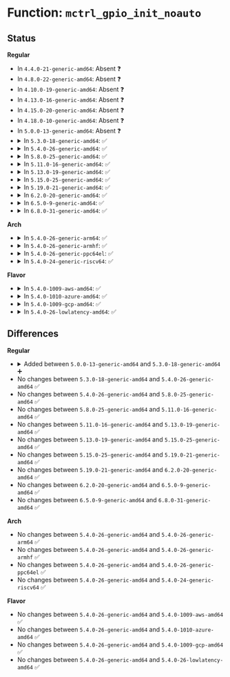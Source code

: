# Function: <code>mctrl_gpio_init_noauto</code>

## Status
<b>Regular</b>
<ul>
<li>
In <code>4.4.0-21-generic-amd64</code>: Absent ❓
</li>
<li>
In <code>4.8.0-22-generic-amd64</code>: Absent ❓
</li>
<li>
In <code>4.10.0-19-generic-amd64</code>: Absent ❓
</li>
<li>
In <code>4.13.0-16-generic-amd64</code>: Absent ❓
</li>
<li>
In <code>4.15.0-20-generic-amd64</code>: Absent ❓
</li>
<li>
In <code>4.18.0-10-generic-amd64</code>: Absent ❓
</li>
<li>
In <code>5.0.0-13-generic-amd64</code>: Absent ❓
</li>
<li>
<details>
<summary>In <code>5.3.0-18-generic-amd64</code>: ✅</summary>

```c
struct mctrl_gpios * mctrl_gpio_init_noauto(struct device * dev, unsigned int idx)
```

```json
{
  "name": "mctrl_gpio_init_noauto",
  "collision_type": "Unique Global",
  "inline_type": "No",
  "funcs": [
    {
      "addr": 18446744071585748048,
      "name": "mctrl_gpio_init_noauto",
      "external": true,
      "loc": "drivers/tty/serial/serial_mctrl_gpio.c:109",
      "file": "drivers/tty/serial/serial_mctrl_gpio.c",
      "inline": "seen, unknown",
      "caller_inline": [],
      "caller_func": [
        "drivers/tty/serial/serial_mctrl_gpio.c:mctrl_gpio_init"
      ]
    }
  ],
  "symbols": [
    {
      "addr": 18446744071585748048,
      "name": "mctrl_gpio_init_noauto",
      "section": ".text",
      "bind": "STB_GLOBAL",
      "size": 220
    }
  ]
}
```
</details>
</li>
<li>
<details>
<summary>In <code>5.4.0-26-generic-amd64</code>: ✅</summary>

```c
struct mctrl_gpios * mctrl_gpio_init_noauto(struct device * dev, unsigned int idx)
```

```json
{
  "name": "mctrl_gpio_init_noauto",
  "collision_type": "Unique Global",
  "inline_type": "No",
  "funcs": [
    {
      "addr": 18446744071585890272,
      "name": "mctrl_gpio_init_noauto",
      "external": true,
      "loc": "drivers/tty/serial/serial_mctrl_gpio.c:117",
      "file": "drivers/tty/serial/serial_mctrl_gpio.c",
      "inline": "seen, unknown",
      "caller_inline": [],
      "caller_func": [
        "drivers/tty/serial/serial_mctrl_gpio.c:mctrl_gpio_init"
      ]
    }
  ],
  "symbols": [
    {
      "addr": 18446744071585890272,
      "name": "mctrl_gpio_init_noauto",
      "section": ".text",
      "bind": "STB_GLOBAL",
      "size": 211
    }
  ]
}
```
</details>
</li>
<li>
<details>
<summary>In <code>5.8.0-25-generic-amd64</code>: ✅</summary>

```c
struct mctrl_gpios * mctrl_gpio_init_noauto(struct device * dev, unsigned int idx)
```

```json
{
  "name": "mctrl_gpio_init_noauto",
  "collision_type": "Unique Global",
  "inline_type": "No",
  "funcs": [
    {
      "addr": 18446744071586627776,
      "name": "mctrl_gpio_init_noauto",
      "external": true,
      "loc": "drivers/tty/serial/serial_mctrl_gpio.c:117",
      "file": "drivers/tty/serial/serial_mctrl_gpio.c",
      "inline": "seen, unknown",
      "caller_inline": [],
      "caller_func": [
        "drivers/tty/serial/serial_mctrl_gpio.c:mctrl_gpio_init"
      ]
    }
  ],
  "symbols": [
    {
      "addr": 18446744071586627776,
      "name": "mctrl_gpio_init_noauto",
      "section": ".text",
      "bind": "STB_GLOBAL",
      "size": 211
    }
  ]
}
```
</details>
</li>
<li>
<details>
<summary>In <code>5.11.0-16-generic-amd64</code>: ✅</summary>

```c
struct mctrl_gpios * mctrl_gpio_init_noauto(struct device * dev, unsigned int idx)
```

```json
{
  "name": "mctrl_gpio_init_noauto",
  "collision_type": "Unique Global",
  "inline_type": "No",
  "funcs": [
    {
      "addr": 18446744071586737120,
      "name": "mctrl_gpio_init_noauto",
      "external": true,
      "loc": "drivers/tty/serial/serial_mctrl_gpio.c:117",
      "file": "drivers/tty/serial/serial_mctrl_gpio.c",
      "inline": "seen, unknown",
      "caller_inline": [],
      "caller_func": [
        "drivers/tty/serial/serial_mctrl_gpio.c:mctrl_gpio_init"
      ]
    }
  ],
  "symbols": [
    {
      "addr": 18446744071586737120,
      "name": "mctrl_gpio_init_noauto",
      "section": ".text",
      "bind": "STB_GLOBAL",
      "size": 211
    }
  ]
}
```
</details>
</li>
<li>
<details>
<summary>In <code>5.13.0-19-generic-amd64</code>: ✅</summary>

```c
struct mctrl_gpios * mctrl_gpio_init_noauto(struct device * dev, unsigned int idx)
```

```json
{
  "name": "mctrl_gpio_init_noauto",
  "collision_type": "Unique Global",
  "inline_type": "No",
  "funcs": [
    {
      "addr": 18446744071586620736,
      "name": "mctrl_gpio_init_noauto",
      "external": true,
      "loc": "drivers/tty/serial/serial_mctrl_gpio.c:117",
      "file": "drivers/tty/serial/serial_mctrl_gpio.c",
      "inline": "seen, unknown",
      "caller_inline": [],
      "caller_func": [
        "drivers/tty/serial/serial_mctrl_gpio.c:mctrl_gpio_init"
      ]
    }
  ],
  "symbols": [
    {
      "addr": 18446744071586620736,
      "name": "mctrl_gpio_init_noauto",
      "section": ".text",
      "bind": "STB_GLOBAL",
      "size": 211
    }
  ]
}
```
</details>
</li>
<li>
<details>
<summary>In <code>5.15.0-25-generic-amd64</code>: ✅</summary>

```c
struct mctrl_gpios * mctrl_gpio_init_noauto(struct device * dev, unsigned int idx)
```

```json
{
  "name": "mctrl_gpio_init_noauto",
  "collision_type": "Unique Global",
  "inline_type": "No",
  "funcs": [
    {
      "addr": 18446744071587165504,
      "name": "mctrl_gpio_init_noauto",
      "external": true,
      "loc": "drivers/tty/serial/serial_mctrl_gpio.c:117",
      "file": "drivers/tty/serial/serial_mctrl_gpio.c",
      "inline": "seen, unknown",
      "caller_inline": [],
      "caller_func": [
        "drivers/tty/serial/serial_mctrl_gpio.c:mctrl_gpio_init"
      ]
    }
  ],
  "symbols": [
    {
      "addr": 18446744071587165504,
      "name": "mctrl_gpio_init_noauto",
      "section": ".text",
      "bind": "STB_GLOBAL",
      "size": 452
    }
  ]
}
```
</details>
</li>
<li>
<details>
<summary>In <code>5.19.0-21-generic-amd64</code>: ✅</summary>

```c
struct mctrl_gpios * mctrl_gpio_init_noauto(struct device * dev, unsigned int idx)
```

```json
{
  "name": "mctrl_gpio_init_noauto",
  "collision_type": "Unique Global",
  "inline_type": "No",
  "funcs": [
    {
      "addr": 18446744071588477168,
      "name": "mctrl_gpio_init_noauto",
      "external": true,
      "loc": "drivers/tty/serial/serial_mctrl_gpio.c:117",
      "file": "drivers/tty/serial/serial_mctrl_gpio.c",
      "inline": "seen, unknown",
      "caller_inline": [],
      "caller_func": [
        "drivers/tty/serial/serial_mctrl_gpio.c:mctrl_gpio_init"
      ]
    }
  ],
  "symbols": [
    {
      "addr": 18446744071588477168,
      "name": "mctrl_gpio_init_noauto",
      "section": ".text",
      "bind": "STB_GLOBAL",
      "size": 470
    }
  ]
}
```
</details>
</li>
<li>
<details>
<summary>In <code>6.2.0-20-generic-amd64</code>: ✅</summary>

```c
struct mctrl_gpios * mctrl_gpio_init_noauto(struct device * dev, unsigned int idx)
```

```json
{
  "name": "mctrl_gpio_init_noauto",
  "collision_type": "Unique Global",
  "inline_type": "No",
  "funcs": [
    {
      "addr": 18446744071589911744,
      "name": "mctrl_gpio_init_noauto",
      "external": true,
      "loc": "drivers/tty/serial/serial_mctrl_gpio.c:138",
      "file": "drivers/tty/serial/serial_mctrl_gpio.c",
      "inline": "seen, unknown",
      "caller_inline": [],
      "caller_func": [
        "drivers/tty/serial/serial_mctrl_gpio.c:mctrl_gpio_init"
      ]
    }
  ],
  "symbols": [
    {
      "addr": 18446744071589911744,
      "name": "mctrl_gpio_init_noauto",
      "section": ".text",
      "bind": "STB_GLOBAL",
      "size": 470
    }
  ]
}
```
</details>
</li>
<li>
<details>
<summary>In <code>6.5.0-9-generic-amd64</code>: ✅</summary>

```c
struct mctrl_gpios * mctrl_gpio_init_noauto(struct device * dev, unsigned int idx)
```

```json
{
  "name": "mctrl_gpio_init_noauto",
  "collision_type": "Unique Global",
  "inline_type": "No",
  "funcs": [
    {
      "addr": 18446744071590220912,
      "name": "mctrl_gpio_init_noauto",
      "external": true,
      "loc": "drivers/tty/serial/serial_mctrl_gpio.c:138",
      "file": "drivers/tty/serial/serial_mctrl_gpio.c",
      "inline": "seen, unknown",
      "caller_inline": [],
      "caller_func": [
        "drivers/tty/serial/serial_mctrl_gpio.c:mctrl_gpio_init"
      ]
    }
  ],
  "symbols": [
    {
      "addr": 18446744071590220912,
      "name": "mctrl_gpio_init_noauto",
      "section": ".text",
      "bind": "STB_GLOBAL",
      "size": 470
    }
  ]
}
```
</details>
</li>
<li>
<details>
<summary>In <code>6.8.0-31-generic-amd64</code>: ✅</summary>

```c
struct mctrl_gpios * mctrl_gpio_init_noauto(struct device * dev, unsigned int idx)
```

```json
{
  "name": "mctrl_gpio_init_noauto",
  "collision_type": "Unique Global",
  "inline_type": "No",
  "funcs": [
    {
      "addr": 18446744071590561632,
      "name": "mctrl_gpio_init_noauto",
      "external": true,
      "loc": "drivers/tty/serial/serial_mctrl_gpio.c:138",
      "file": "drivers/tty/serial/serial_mctrl_gpio.c",
      "inline": "seen, unknown",
      "caller_inline": [],
      "caller_func": [
        "drivers/tty/serial/serial_mctrl_gpio.c:mctrl_gpio_init"
      ]
    }
  ],
  "symbols": [
    {
      "addr": 18446744071590561632,
      "name": "mctrl_gpio_init_noauto",
      "section": ".text",
      "bind": "STB_GLOBAL",
      "size": 470
    }
  ]
}
```
</details>
</li>
</ul>
<b>Arch</b>
<ul>
<li>
<details>
<summary>In <code>5.4.0-26-generic-arm64</code>: ✅</summary>

```c
struct mctrl_gpios * mctrl_gpio_init_noauto(struct device * dev, unsigned int idx)
```

```json
{
  "name": "mctrl_gpio_init_noauto",
  "collision_type": "Unique Global",
  "inline_type": "No",
  "funcs": [
    {
      "addr": 18446603336498706320,
      "name": "mctrl_gpio_init_noauto",
      "external": true,
      "loc": "drivers/tty/serial/serial_mctrl_gpio.c:117",
      "file": "drivers/tty/serial/serial_mctrl_gpio.c",
      "inline": "seen, unknown",
      "caller_inline": [],
      "caller_func": [
        "drivers/tty/serial/serial_mctrl_gpio.c:mctrl_gpio_init"
      ]
    }
  ],
  "symbols": [
    {
      "addr": 18446603336498706320,
      "name": "mctrl_gpio_init_noauto",
      "section": ".text",
      "bind": "STB_GLOBAL",
      "size": 284
    }
  ]
}
```
</details>
</li>
<li>
<details>
<summary>In <code>5.4.0-26-generic-armhf</code>: ✅</summary>

```c
struct mctrl_gpios * mctrl_gpio_init_noauto(struct device * dev, unsigned int idx)
```

```json
{
  "name": "mctrl_gpio_init_noauto",
  "collision_type": "Unique Global",
  "inline_type": "No",
  "funcs": [
    {
      "addr": 3231335384,
      "name": "mctrl_gpio_init_noauto",
      "external": true,
      "loc": "drivers/tty/serial/serial_mctrl_gpio.c:117",
      "file": "drivers/tty/serial/serial_mctrl_gpio.c",
      "inline": "seen, unknown",
      "caller_inline": [],
      "caller_func": [
        "drivers/tty/serial/serial_mctrl_gpio.c:mctrl_gpio_init"
      ]
    }
  ],
  "symbols": [
    {
      "addr": 3231335384,
      "name": "mctrl_gpio_init_noauto",
      "section": ".text",
      "bind": "STB_GLOBAL",
      "size": 240
    }
  ]
}
```
</details>
</li>
<li>
<details>
<summary>In <code>5.4.0-26-generic-ppc64el</code>: ✅</summary>

```c
struct mctrl_gpios * mctrl_gpio_init_noauto(struct device * dev, unsigned int idx)
```

```json
{
  "name": "mctrl_gpio_init_noauto",
  "collision_type": "Unique Global",
  "inline_type": "No",
  "funcs": [
    {
      "addr": 13835058055291855376,
      "name": "mctrl_gpio_init_noauto",
      "external": true,
      "loc": "drivers/tty/serial/serial_mctrl_gpio.c:117",
      "file": "drivers/tty/serial/serial_mctrl_gpio.c",
      "inline": "seen, unknown",
      "caller_inline": [],
      "caller_func": [
        "drivers/tty/serial/serial_mctrl_gpio.c:mctrl_gpio_init"
      ]
    }
  ],
  "symbols": [
    {
      "addr": 13835058055291855376,
      "name": "mctrl_gpio_init_noauto",
      "section": ".text",
      "bind": "STB_GLOBAL",
      "size": 392
    }
  ]
}
```
</details>
</li>
<li>
<details>
<summary>In <code>5.4.0-24-generic-riscv64</code>: ✅</summary>

```c
struct mctrl_gpios * mctrl_gpio_init_noauto(struct device * dev, unsigned int idx)
```

```json
{
  "name": "mctrl_gpio_init_noauto",
  "collision_type": "Unique Global",
  "inline_type": "No",
  "funcs": [
    {
      "addr": 18446743936276226318,
      "name": "mctrl_gpio_init_noauto",
      "external": true,
      "loc": "drivers/tty/serial/serial_mctrl_gpio.c:117",
      "file": "drivers/tty/serial/serial_mctrl_gpio.c",
      "inline": "seen, unknown",
      "caller_inline": [],
      "caller_func": [
        "drivers/tty/serial/serial_mctrl_gpio.c:mctrl_gpio_init"
      ]
    }
  ],
  "symbols": [
    {
      "addr": 18446743936276226318,
      "name": "mctrl_gpio_init_noauto",
      "section": ".text",
      "bind": "STB_GLOBAL",
      "size": 234
    }
  ]
}
```
</details>
</li>
</ul>
<b>Flavor</b>
<ul>
<li>
<details>
<summary>In <code>5.4.0-1009-aws-amd64</code>: ✅</summary>

```c
struct mctrl_gpios * mctrl_gpio_init_noauto(struct device * dev, unsigned int idx)
```

```json
{
  "name": "mctrl_gpio_init_noauto",
  "collision_type": "Unique Global",
  "inline_type": "No",
  "funcs": [
    {
      "addr": 18446744071585651264,
      "name": "mctrl_gpio_init_noauto",
      "external": true,
      "loc": "drivers/tty/serial/serial_mctrl_gpio.c:117",
      "file": "drivers/tty/serial/serial_mctrl_gpio.c",
      "inline": "seen, unknown",
      "caller_inline": [],
      "caller_func": [
        "drivers/tty/serial/serial_mctrl_gpio.c:mctrl_gpio_init"
      ]
    }
  ],
  "symbols": [
    {
      "addr": 18446744071585651264,
      "name": "mctrl_gpio_init_noauto",
      "section": ".text",
      "bind": "STB_GLOBAL",
      "size": 211
    }
  ]
}
```
</details>
</li>
<li>
<details>
<summary>In <code>5.4.0-1010-azure-amd64</code>: ✅</summary>

```c
struct mctrl_gpios * mctrl_gpio_init_noauto(struct device * dev, unsigned int idx)
```

```json
{
  "name": "mctrl_gpio_init_noauto",
  "collision_type": "Unique Global",
  "inline_type": "No",
  "funcs": [
    {
      "addr": 18446744071585516336,
      "name": "mctrl_gpio_init_noauto",
      "external": true,
      "loc": "drivers/tty/serial/serial_mctrl_gpio.c:117",
      "file": "drivers/tty/serial/serial_mctrl_gpio.c",
      "inline": "seen, unknown",
      "caller_inline": [],
      "caller_func": [
        "drivers/tty/serial/serial_mctrl_gpio.c:mctrl_gpio_init"
      ]
    }
  ],
  "symbols": [
    {
      "addr": 18446744071585516336,
      "name": "mctrl_gpio_init_noauto",
      "section": ".text",
      "bind": "STB_GLOBAL",
      "size": 211
    }
  ]
}
```
</details>
</li>
<li>
<details>
<summary>In <code>5.4.0-1009-gcp-amd64</code>: ✅</summary>

```c
struct mctrl_gpios * mctrl_gpio_init_noauto(struct device * dev, unsigned int idx)
```

```json
{
  "name": "mctrl_gpio_init_noauto",
  "collision_type": "Unique Global",
  "inline_type": "No",
  "funcs": [
    {
      "addr": 18446744071585840672,
      "name": "mctrl_gpio_init_noauto",
      "external": true,
      "loc": "drivers/tty/serial/serial_mctrl_gpio.c:117",
      "file": "drivers/tty/serial/serial_mctrl_gpio.c",
      "inline": "seen, unknown",
      "caller_inline": [],
      "caller_func": [
        "drivers/tty/serial/serial_mctrl_gpio.c:mctrl_gpio_init"
      ]
    }
  ],
  "symbols": [
    {
      "addr": 18446744071585840672,
      "name": "mctrl_gpio_init_noauto",
      "section": ".text",
      "bind": "STB_GLOBAL",
      "size": 211
    }
  ]
}
```
</details>
</li>
<li>
<details>
<summary>In <code>5.4.0-26-lowlatency-amd64</code>: ✅</summary>

```c
struct mctrl_gpios * mctrl_gpio_init_noauto(struct device * dev, unsigned int idx)
```

```json
{
  "name": "mctrl_gpio_init_noauto",
  "collision_type": "Unique Global",
  "inline_type": "No",
  "funcs": [
    {
      "addr": 18446744071585948288,
      "name": "mctrl_gpio_init_noauto",
      "external": true,
      "loc": "drivers/tty/serial/serial_mctrl_gpio.c:117",
      "file": "drivers/tty/serial/serial_mctrl_gpio.c",
      "inline": "seen, unknown",
      "caller_inline": [],
      "caller_func": [
        "drivers/tty/serial/serial_mctrl_gpio.c:mctrl_gpio_init"
      ]
    }
  ],
  "symbols": [
    {
      "addr": 18446744071585948288,
      "name": "mctrl_gpio_init_noauto",
      "section": ".text",
      "bind": "STB_GLOBAL",
      "size": 211
    }
  ]
}
```
</details>
</li>
</ul>

## Differences
<b>Regular</b>
<ul>
<li>
<details>
<summary>Added between <code>5.0.0-13-generic-amd64</code> and <code>5.3.0-18-generic-amd64</code> ➕</summary>

```c
struct mctrl_gpios * mctrl_gpio_init_noauto(struct device * dev, unsigned int idx)
```
</details>
</li>
<li>
No changes between <code>5.3.0-18-generic-amd64</code> and <code>5.4.0-26-generic-amd64</code> ✅
</li>
<li>
No changes between <code>5.4.0-26-generic-amd64</code> and <code>5.8.0-25-generic-amd64</code> ✅
</li>
<li>
No changes between <code>5.8.0-25-generic-amd64</code> and <code>5.11.0-16-generic-amd64</code> ✅
</li>
<li>
No changes between <code>5.11.0-16-generic-amd64</code> and <code>5.13.0-19-generic-amd64</code> ✅
</li>
<li>
No changes between <code>5.13.0-19-generic-amd64</code> and <code>5.15.0-25-generic-amd64</code> ✅
</li>
<li>
No changes between <code>5.15.0-25-generic-amd64</code> and <code>5.19.0-21-generic-amd64</code> ✅
</li>
<li>
No changes between <code>5.19.0-21-generic-amd64</code> and <code>6.2.0-20-generic-amd64</code> ✅
</li>
<li>
No changes between <code>6.2.0-20-generic-amd64</code> and <code>6.5.0-9-generic-amd64</code> ✅
</li>
<li>
No changes between <code>6.5.0-9-generic-amd64</code> and <code>6.8.0-31-generic-amd64</code> ✅
</li>
</ul>
<b>Arch</b>
<ul>
<li>
No changes between <code>5.4.0-26-generic-amd64</code> and <code>5.4.0-26-generic-arm64</code> ✅
</li>
<li>
No changes between <code>5.4.0-26-generic-amd64</code> and <code>5.4.0-26-generic-armhf</code> ✅
</li>
<li>
No changes between <code>5.4.0-26-generic-amd64</code> and <code>5.4.0-26-generic-ppc64el</code> ✅
</li>
<li>
No changes between <code>5.4.0-26-generic-amd64</code> and <code>5.4.0-24-generic-riscv64</code> ✅
</li>
</ul>
<b>Flavor</b>
<ul>
<li>
No changes between <code>5.4.0-26-generic-amd64</code> and <code>5.4.0-1009-aws-amd64</code> ✅
</li>
<li>
No changes between <code>5.4.0-26-generic-amd64</code> and <code>5.4.0-1010-azure-amd64</code> ✅
</li>
<li>
No changes between <code>5.4.0-26-generic-amd64</code> and <code>5.4.0-1009-gcp-amd64</code> ✅
</li>
<li>
No changes between <code>5.4.0-26-generic-amd64</code> and <code>5.4.0-26-lowlatency-amd64</code> ✅
</li>
</ul>
